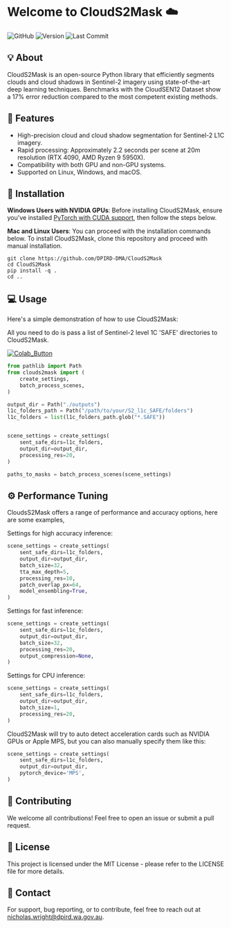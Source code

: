 # Welcome to CloudS2Mask ☁️

![GitHub](https://img.shields.io/badge/License-MIT-green)
![Version](https://img.shields.io/badge/version-0.1.6-blue)
![Last Commit](https://img.shields.io/github/last-commit/DPIRD-DMA/CloudS2Mask)

## 💡 About  
CloudS2Mask is an open-source Python library that efficiently segments clouds and cloud shadows in Sentinel-2 imagery using state-of-the-art deep learning techniques. Benchmarks with the CloudSEN12 Dataset show a 17% error reduction compared to the most competent existing methods.

## 🎯 Features  
* High-precision cloud and cloud shadow segmentation for Sentinel-2 L1C imagery.
* Rapid processing: Approximately 2.2 seconds per scene at 20m resolution (RTX 4090, AMD Ryzen 9 5950X).
* Compatibility with both GPU and non-GPU systems.
* Supported on Linux, Windows, and macOS.

## 🚀 Installation  
**Windows Users with NVIDIA GPUs**: Before installing CloudS2Mask, ensure you've installed [PyTorch with CUDA support](https://pytorch.org/get-started/locally/), then follow the steps below.

**Mac and Linux Users**: You can proceed with the installation commands below.
To install CloudS2Mask, clone this repository and proceed with manual installation.
```console
git clone https://github.com/DPIRD-DMA/CloudS2Mask
cd CloudS2Mask
pip install -q .
cd ..
```

## 💻 Usage  
Here's a simple demonstration of how to use CloudS2Mask:

All you need to do is pass a list of Sentinel-2 level 1C 'SAFE' directories to CloudS2Mask. 

[![Colab_Button]][Link]

[Link]: https://colab.research.google.com/drive/10zyZWCPaGDUO6PKNsyKyxcXIfvkoP2xK?usp=sharing 'Try CloudS2Mask In Colab'

[Colab_Button]: https://img.shields.io/badge/Try%20in%20Colab-grey?style=for-the-badge&logo=google-colab


```python
from pathlib import Path
from clouds2mask import (
    create_settings,
    batch_process_scenes,
)

output_dir = Path("./outputs")
l1c_folders_path = Path("/path/to/your/S2_l1c_SAFE/folders")
l1c_folders = list(l1c_folders_path.glob("*.SAFE"))


scene_settings = create_settings(
    sent_safe_dirs=l1c_folders,
    output_dir=output_dir,
    processing_res=20,
)

paths_to_masks = batch_process_scenes(scene_settings)
```
## ⚙️ Performance Tuning
CloudsS2Mask offers a range of performance and accuracy options, here are some examples,

Settings for high accuracy inference:

```python
scene_settings = create_settings(
    sent_safe_dirs=l1c_folders,
    output_dir=output_dir,
    batch_size=32,
    tta_max_depth=5,
    processing_res=10,
    patch_overlap_px=64,
    model_ensembling=True,
)
```
Settings for fast inference:
```python
scene_settings = create_settings(
    sent_safe_dirs=l1c_folders,
    output_dir=output_dir,
    batch_size=32,
    processing_res=20,
    output_compression=None,
)
```
Settings for CPU inference:
```python
scene_settings = create_settings(
    sent_safe_dirs=l1c_folders,
    output_dir=output_dir,
    batch_size=1,
    processing_res=20,
)
```
CloudS2Mask will try to auto detect acceleration cards such as NVIDIA GPUs or Apple MPS, but you can also manually specify them like this:
```python
scene_settings = create_settings(
    sent_safe_dirs=l1c_folders,
    output_dir=output_dir,
    pytorch_device='MPS',
)
```

## 👏 Contributing  
We welcome all contributions! Feel free to open an issue or submit a pull request.

## 📄 License  
This project is licensed under the MIT License - please refer to the LICENSE file for more details.

## 📝 Contact  
For support, bug reporting, or to contribute, feel free to reach out at nicholas.wright@dpird.wa.gov.au.